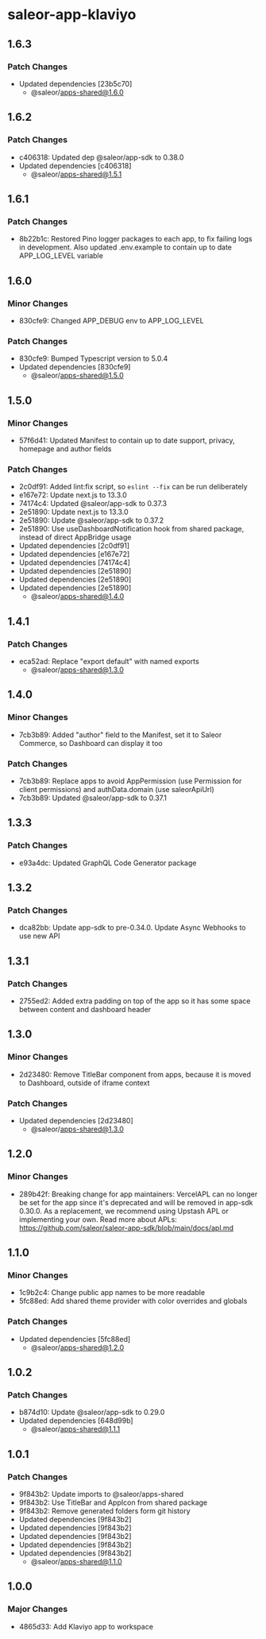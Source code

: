 # saleor-app-klaviyo

## 1.6.3

### Patch Changes

- Updated dependencies [23b5c70]
  - @saleor/apps-shared@1.6.0

## 1.6.2

### Patch Changes

- c406318: Updated dep @saleor/app-sdk to 0.38.0
- Updated dependencies [c406318]
  - @saleor/apps-shared@1.5.1

## 1.6.1

### Patch Changes

- 8b22b1c: Restored Pino logger packages to each app, to fix failing logs in development. Also updated .env.example to contain up to date APP_LOG_LEVEL variable

## 1.6.0

### Minor Changes

- 830cfe9: Changed APP_DEBUG env to APP_LOG_LEVEL

### Patch Changes

- 830cfe9: Bumped Typescript version to 5.0.4
- Updated dependencies [830cfe9]
  - @saleor/apps-shared@1.5.0

## 1.5.0

### Minor Changes

- 57f6d41: Updated Manifest to contain up to date support, privacy, homepage and author fields

### Patch Changes

- 2c0df91: Added lint:fix script, so `eslint --fix` can be run deliberately
- e167e72: Update next.js to 13.3.0
- 74174c4: Updated @saleor/app-sdk to 0.37.3
- 2e51890: Update next.js to 13.3.0
- 2e51890: Update @saleor/app-sdk to 0.37.2
- 2e51890: Use useDashboardNotification hook from shared package, instead of direct AppBridge usage
- Updated dependencies [2c0df91]
- Updated dependencies [e167e72]
- Updated dependencies [74174c4]
- Updated dependencies [2e51890]
- Updated dependencies [2e51890]
- Updated dependencies [2e51890]
  - @saleor/apps-shared@1.4.0

## 1.4.1

### Patch Changes

- eca52ad: Replace "export default" with named exports
  - @saleor/apps-shared@1.3.0

## 1.4.0

### Minor Changes

- 7cb3b89: Added "author" field to the Manifest, set it to Saleor Commerce, so Dashboard can display it too

### Patch Changes

- 7cb3b89: Replace apps to avoid AppPermission (use Permission for client permissions) and authData.domain (use saleorApiUrl)
- 7cb3b89: Updated @saleor/app-sdk to 0.37.1

## 1.3.3

### Patch Changes

- e93a4dc: Updated GraphQL Code Generator package

## 1.3.2

### Patch Changes

- dca82bb: Update app-sdk to pre-0.34.0. Update Async Webhooks to use new API

## 1.3.1

### Patch Changes

- 2755ed2: Added extra padding on top of the app so it has some space between content and dashboard header

## 1.3.0

### Minor Changes

- 2d23480: Remove TitleBar component from apps, because it is moved to Dashboard, outside of iframe context

### Patch Changes

- Updated dependencies [2d23480]
  - @saleor/apps-shared@1.3.0

## 1.2.0

### Minor Changes

- 289b42f: Breaking change for app maintainers: VercelAPL can no longer be set for the app since it's deprecated and will be removed in app-sdk 0.30.0. As a replacement, we recommend using Upstash APL or implementing your own.
  Read more about APLs: https://github.com/saleor/saleor-app-sdk/blob/main/docs/apl.md

## 1.1.0

### Minor Changes

- 1c9b2c4: Change public app names to be more readable
- 5fc88ed: Add shared theme provider with color overrides and globals

### Patch Changes

- Updated dependencies [5fc88ed]
  - @saleor/apps-shared@1.2.0

## 1.0.2

### Patch Changes

- b874d10: Update @saleor/app-sdk to 0.29.0
- Updated dependencies [648d99b]
  - @saleor/apps-shared@1.1.1

## 1.0.1

### Patch Changes

- 9f843b2: Update imports to @saleor/apps-shared
- 9f843b2: Use TitleBar and AppIcon from shared package
- 9f843b2: Remove generated folders form git history
- Updated dependencies [9f843b2]
- Updated dependencies [9f843b2]
- Updated dependencies [9f843b2]
- Updated dependencies [9f843b2]
- Updated dependencies [9f843b2]
  - @saleor/apps-shared@1.1.0

## 1.0.0

### Major Changes

- 4865d33: Add Klaviyo app to workspace

